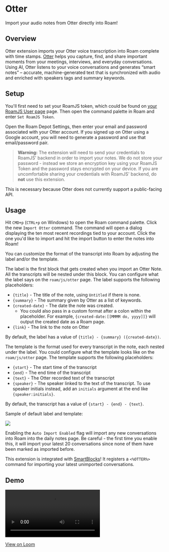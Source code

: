 # Otter

Import your audio notes from Otter directly into Roam!

## Overview

Otter extension imports your Otter voice transcription into Roam complete with time stamps. [Otter](otter.ai) helps you capture, find, and share important moments from your meetings, interviews, and everyday conversations. Using AI, Otter listens to your voice conversations and generates “smart notes” – accurate, machine-generated text that is synchronized with audio and enriched with speakers tags and summary keywords.

## Setup

You'll first need to set your RoamJS token, which could be found on [your RoamJS User page](https://roamjs.com/user) page. Then open the command palette in Roam and enter `Set RoamJS Token`. 

Open the Roam Depot Settings, then enter your email and password associated with your Otter account. If you signed up on Otter using a Google account, you will need to generate a password and use that email/password pair.

> **Warning:** The extension will need to send your credentials to RoamJS' backend in order to import your notes. We do not store your password - instead we store an encryption key using your RoamJS Token and the password stays encrypted on your device. If you are uncomfortable sharing your credentials with RoamJS' backend, do **not** use this extension.

This is necessary because Otter does not currently support a public-facing API.

## Usage

Hit `CMD+p` (`CTRL+p` on Windows) to open the Roam command palette. Click the new `Import Otter` command. The command will open a dialog displaying the ten most recent recordings tied to your account. Click the one you'd like to import and hit the import button to enter the notes into Roam!

You can customize the format of the transcript into Roam by adjusting the label and/or the template.

The label is the first block that gets created when you import an Otter Note. All the transcripts will be nested under this block. You can configure what the label says on the `roam/js/otter` page. The label supports the following placeholders:

- `{title}` - The title of the note, using `Untitled` if there is none.
- `{summary}` - The summary given by Otter as a list of keywords.
- `{created-date}` - The date the note was created.
  - You could also pass in a custom format after a colon within the placeholder. For example, `{created-date:[[MMMM do, yyyy]]}` will output the created date as a Roam page.
- `{link}` - The link to the note on Otter
  
By default, the label has a value of `{title} - {summary} ({created-date})`.

The template is the format used for every transcript in the note, each nested under the label. You could configure what the template looks like on the `roam/js/otter` page. The template supports the following placeholders:

- `{start}` - The start time of the transcript
- `{end}` - The end time of the transcript
- `{text}` - The Otter recorded text of the transcript
- `{speaker}` - The speaker linked to the text of the transcript. To use speaker initials instead, add an `initials` argument at the end like `{speaker:initials}`.
  
By default, the transcript has a value of `{start} - {end} - {text}`.

Sample of default label and template:

![](https://firebasestorage.googleapis.com/v0/b/firescript-577a2.appspot.com/o/imgs%2Fapp%2Froamjs%2FMo9Z89zDL1.png?alt=media&token=7363ab23-7449-40ad-b761-b268fd597134)

Enabling the `Auto Import Enabled` flag will import any new conversations into Roam into the daily notes page. Be careful - the first time you enable this, it will import your latest 20 conversations since none of them have been marked as imported before.

This extension is integrated with [SmartBlocks](https://roamjs.com/extensions/smartblocks)! It registers a `<%OTTER%>` command for importing your latest unimported conversations.

## Demo

<video src="https://roamjs.com/loom/5d8a99a33bed4c149c9300bb1141125e.mp4" controls="controls"></video>

[View on Loom](https://www.loom.com/share/5d8a99a33bed4c149c9300bb1141125e)
